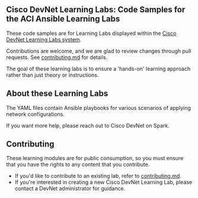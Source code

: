 ## Cisco DevNet Learning Labs: Code Samples for the ACI Ansible Learning Labs

These code samples are for Learning Labs displayed within the [Cisco DevNet Learning Labs system](https://learninglabs.cisco.com).

Contributions are welcome, and we are glad to review changes through pull requests. See [contributing.md](contributing.md) for details.

The goal of these learning labs is to ensure a 'hands-on' learning approach rather than just theory or instructions.

## About these Learning Labs

The YAML files contain Ansible playbooks for various scenarios of applying network configurations.

If you want more help, please reach out to Cisco DevNet on Spark.

## Contributing

These learning modules are for public consumption, so you must ensure that you have the rights to any content that you contribute.

* If you'd like to contribute to an existing lab, refer to [contributing.md](contributing.md).
* If you're interested in creating a new Cisco DevNet Learning Lab, please contact a DevNet administrator for guidance.


